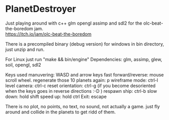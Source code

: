# PlanetDestroyer
Just playing around with c++ glm opengl assimp and sdl2 for the olc-beat-the-boredom jam.<br>
https://itch.io/jam/olc-beat-the-boredom

There is a precompiled binary (debug version) for windows in bin directory, just unzip and run.

For Linux just run "make && bin/engine"
Dependencies: glm, assimp, glew, soil, opengl, sdl2


Keys used 
manuvering: WASD and arrow keys 
fast forward/reverse: mouse scroll wheel. 
regenerate those 10 planets again: p
wireframe mode: ctrl-l
level camera: ctrl-c
reset orientation: ctrl-g   (if you become desoriented when the keys goes in reverse directions :-D )
respawn ship: ctrl-b
slow down: hold shift
speed up: hold ctrl
Exit:  escape

There is no plot, no points, no text, no sound, not actually a game. just fly around and collide in the planets to get ridd of them.
